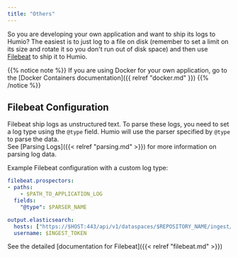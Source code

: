```yaml
---
title: "Others"
---
```


So you are developing your own application and want to ship its logs
to Humio?  The easiest is to just log to a file on disk (remember to
set a limit on its size and rotate it so you don't run out of disk
space) and then use [Filebeat](/sending-data/log_shippers/beats/) to ship it
to Humio.

{{% notice note %}}
If you are using Docker for your own application, go to the [Docker Containers documentation]({{ relref "docker.md" }})
{{% /notice %}}


## Filebeat Configuration

Filebeat ship logs as unstructured text. To parse these logs, you need
to set a log type using the `@type` field.  Humio will use the parser specified by `@type` to parse the data.  
See [Parsing Logs]({{< relref "parsing.md" >}}) for more information on parsing log data.

Example Filebeat configuration with a custom log type:

```yaml
filebeat.prospectors:
- paths:
    - $PATH_TO_APPLICATION_LOG
  fields:
    "@type": $PARSER_NAME

output.elasticsearch:
  hosts: ["https://$HOST:443/api/v1/dataspaces/$REPOSITORY_NAME/ingest/elasticsearch"]
  username: $INGEST_TOKEN
```

See the detailed [documentation for Filebeat]({{< relref "filebeat.md" >}})
